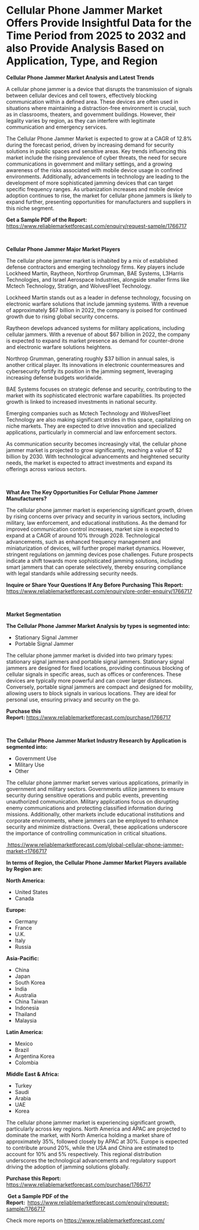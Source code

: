 <p><h1>Cellular Phone Jammer Market Offers Provide Insightful Data for the Time Period from 2025 to 2032 and also Provide Analysis Based on Application, Type, and Region</h1></p><p><strong>Cellular Phone Jammer Market Analysis and Latest Trends</strong></p>
<p><p>A cellular phone jammer is a device that disrupts the transmission of signals between cellular devices and cell towers, effectively blocking communication within a defined area. These devices are often used in situations where maintaining a distraction-free environment is crucial, such as in classrooms, theaters, and government buildings. However, their legality varies by region, as they can interfere with legitimate communication and emergency services.</p><p>The Cellular Phone Jammer Market is expected to grow at a CAGR of 12.8% during the forecast period, driven by increasing demand for security solutions in public spaces and sensitive areas. Key trends influencing this market include the rising prevalence of cyber threats, the need for secure communications in government and military settings, and a growing awareness of the risks associated with mobile device usage in confined environments. Additionally, advancements in technology are leading to the development of more sophisticated jamming devices that can target specific frequency ranges. As urbanization increases and mobile device adoption continues to rise, the market for cellular phone jammers is likely to expand further, presenting opportunities for manufacturers and suppliers in this niche segment.</p></p>
<p><strong>Get a Sample PDF of the Report:&nbsp;</strong> <a href="https://www.reliablemarketforecast.com/enquiry/request-sample/1766717?utm_campaign=3431&utm_medium=2&utm_source=Github&utm_content=ia&utm_term=06042025&utm_id=cellular-phone-jammer">https://www.reliablemarketforecast.com/enquiry/request-sample/1766717</a></p>
<p>&nbsp;</p>
<p><strong>Cellular Phone Jammer Major Market Players</strong></p>
<p><p>The cellular phone jammer market is inhabited by a mix of established defense contractors and emerging technology firms. Key players include Lockheed Martin, Raytheon, Northrop Grumman, BAE Systems, L3Harris Technologies, and Israel Aerospace Industries, alongside smaller firms like Mctech Technology, Stratign, and WolvesFleet Technology.</p><p>Lockheed Martin stands out as a leader in defense technology, focusing on electronic warfare solutions that include jamming systems. With a revenue of approximately $67 billion in 2022, the company is poised for continued growth due to rising global security concerns.</p><p>Raytheon develops advanced systems for military applications, including cellular jammers. With a revenue of about $67 billion in 2022, the company is expected to expand its market presence as demand for counter-drone and electronic warfare solutions heightens.</p><p>Northrop Grumman, generating roughly $37 billion in annual sales, is another critical player. Its innovations in electronic countermeasures and cybersecurity fortify its position in the jamming segment, leveraging increasing defense budgets worldwide.</p><p>BAE Systems focuses on strategic defense and security, contributing to the market with its sophisticated electronic warfare capabilities. Its projected growth is linked to increased investments in national security.</p><p>Emerging companies such as Mctech Technology and WolvesFleet Technology are also making significant strides in this space, capitalizing on niche markets. They are expected to drive innovation and specialized applications, particularly in commercial and law enforcement sectors.</p><p>As communication security becomes increasingly vital, the cellular phone jammer market is projected to grow significantly, reaching a value of $2 billion by 2030. With technological advancements and heightened security needs, the market is expected to attract investments and expand its offerings across various sectors.</p></p>
<p>&nbsp;</p>
<p><strong>What Are The Key Opportunities For Cellular Phone Jammer Manufacturers?</strong></p>
<p><p>The cellular phone jammer market is experiencing significant growth, driven by rising concerns over privacy and security in various sectors, including military, law enforcement, and educational institutions. As the demand for improved communication control increases, market size is expected to expand at a CAGR of around 10% through 2028. Technological advancements, such as enhanced frequency management and miniaturization of devices, will further propel market dynamics. However, stringent regulations on jamming devices pose challenges. Future prospects indicate a shift towards more sophisticated jamming solutions, including smart jammers that can operate selectively, thereby ensuring compliance with legal standards while addressing security needs.</p></p>
<p><strong>Inquire or Share Your Questions If Any Before Purchasing This Report:</strong> <a href="https://www.reliablemarketforecast.com/enquiry/pre-order-enquiry/1766717?utm_campaign=3431&utm_medium=2&utm_source=Github&utm_content=ia&utm_term=06042025&utm_id=cellular-phone-jammer">https://www.reliablemarketforecast.com/enquiry/pre-order-enquiry/1766717</a></p>
<p>&nbsp;</p>
<p><strong>Market Segmentation</strong></p>
<p><strong>The Cellular Phone Jammer Market Analysis by types is segmented into:</strong></p>
<p><ul><li>Stationary Signal Jammer</li><li>Portable Signal Jammer</li></ul></p>
<p><p>The cellular phone jammer market is divided into two primary types: stationary signal jammers and portable signal jammers. Stationary signal jammers are designed for fixed locations, providing continuous blocking of cellular signals in specific areas, such as offices or conferences. These devices are typically more powerful and can cover larger distances. Conversely, portable signal jammers are compact and designed for mobility, allowing users to block signals in various locations. They are ideal for personal use, ensuring privacy and security on the go.</p></p>
<p><strong>Purchase this Report:&nbsp;</strong><a href="https://www.reliablemarketforecast.com/purchase/1766717?utm_campaign=3431&utm_medium=2&utm_source=Github&utm_content=ia&utm_term=06042025&utm_id=cellular-phone-jammer">https://www.reliablemarketforecast.com/purchase/1766717</a></p>
<p>&nbsp;</p>
<p><strong>The Cellular Phone Jammer Market Industry Research by Application is segmented into:</strong></p>
<p><ul><li>Government Use</li><li>Military Use</li><li>Other</li></ul></p>
<p><p>The cellular phone jammer market serves various applications, primarily in government and military sectors. Governments utilize jammers to ensure security during sensitive operations and public events, preventing unauthorized communication. Military applications focus on disrupting enemy communications and protecting classified information during missions. Additionally, other markets include educational institutions and corporate environments, where jammers can be employed to enhance security and minimize distractions. Overall, these applications underscore the importance of controlling communication in critical situations.</p></p>
<p><a href="https://www.reliablemarketforecast.com/global-cellular-phone-jammer-market-r1766717?utm_campaign=3431&utm_medium=2&utm_source=Github&utm_content=ia&utm_term=06042025&utm_id=cellular-phone-jammer">&nbsp;https://www.reliablemarketforecast.com/global-cellular-phone-jammer-market-r1766717</a></p>
<p><strong>In terms of Region, the Cellular Phone Jammer Market Players available by Region are:</strong></p>
<p>
    <p> <strong> North America: </strong>
        <ul>
            <li>United States</li>
            <li>Canada</li>
        </ul>
        </p> 
    <p> <strong> Europe: </strong>
        <ul>
            <li>Germany</li>
            <li>France</li>
            <li>U.K.</li>
            <li>Italy</li>
            <li>Russia</li>
        </ul>
        </p> 
    <p> <strong> Asia-Pacific: </strong>
        <ul>
            <li>China</li>
            <li>Japan</li>
            <li>South Korea</li>
            <li>India</li>
            <li>Australia</li>
            <li>China Taiwan</li>
            <li>Indonesia</li>
            <li>Thailand</li>
            <li>Malaysia</li>
        </ul>
        </p> 
    <p> <strong> Latin America: </strong>
        <ul>
            <li>Mexico</li>
            <li>Brazil</li>
            <li>Argentina Korea</li>
            <li>Colombia</li>
        </ul>
        </p> 
    <p> <strong> Middle East & Africa: </strong>
        <ul>
            <li>Turkey</li>
            <li>Saudi</li>
            <li>Arabia</li>
            <li>UAE</li>
            <li>Korea</li>
        </ul>
    </p>
    </p>
<p><p>The cellular phone jammer market is experiencing significant growth, particularly across key regions. North America and APAC are projected to dominate the market, with North America holding a market share of approximately 35%, followed closely by APAC at 30%. Europe is expected to contribute around 20%, while the USA and China are estimated to account for 10% and 5% respectively. This regional distribution underscores the technological advancements and regulatory support driving the adoption of jamming solutions globally.</p></p>
<p><strong>Purchase this Report: </strong><a href="https://www.reliablemarketforecast.com/purchase/1766717?utm_campaign=3431&utm_medium=2&utm_source=Github&utm_content=ia&utm_term=06042025&utm_id=cellular-phone-jammer">https://www.reliablemarketforecast.com/purchase/1766717</a></p>
<p>&nbsp;<strong>Get a Sample PDF of the Report:&nbsp;&nbsp;</strong><a href="https://www.reliablemarketforecast.com/enquiry/request-sample/1766717?utm_campaign=3431&utm_medium=2&utm_source=Github&utm_content=ia&utm_term=06042025&utm_id=cellular-phone-jammer">https://www.reliablemarketforecast.com/enquiry/request-sample/1766717</a></p>
<p><strong></strong></p>
<p>Check more reports on <a href="https://www.reliablemarketforecast.com/?utm_campaign=3431&utm_medium=2&utm_source=Github&utm_content=ia&utm_term=06042025&utm_id=cellular-phone-jammer">https://www.reliablemarketforecast.com/</a></p>